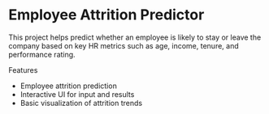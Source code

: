#  Employee Attrition Predictor

This project helps predict whether an employee is likely to stay or leave the company 
based on key HR metrics such as age, income, tenure, and performance rating.

Features
- Employee attrition prediction
- Interactive UI for input and results
- Basic visualization of attrition trends
